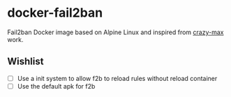 # docker-fail2ban
Fail2ban Docker image based on Alpine Linux and inspired from [crazy-max](https://github.com/crazy-max/docker-fail2ban) work.

## Wishlist
- [ ] Use a init system to allow f2b to reload rules without reload container
- [ ] Use the default apk for f2b
